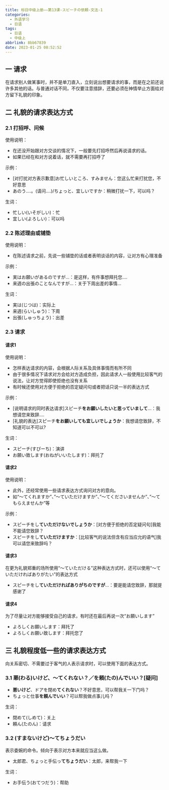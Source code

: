 ```yaml
---
title: 标日中级上册——第13课-スピーチの依頼-文法-1
categories:
  - 外语学习
  - 日语
tags:
  - 日语
  - 中级上
abbrlink: 8bb67839
date: 2023-01-25 08:52:52
---
```

## 一 请求

在请求别人做某事时，并不是单刀直入，立刻说出想要请求的事，而是在之前还说许多其他的话。与普通对话不同，不仅要注意措辞，还要必须在神情举止方面给对方留下礼貌的印象。

<!--more-->

## 二 礼貌的请求表达方式

### 2.1 打招呼、问候

使用说明：

* 在还没开始跟对方交谈的情况下，一般要先打招呼然后再说请求的话。
* 如果已经在和对方说着话，就不需要再打招呼了

示例：

* [对打扰对方表示歉意]お忙しいところ、すみません：您这么忙来打扰您，不好意思
* あのう....。(请问....)/ちょっと、宜しいですか：稍微打扰一下，可以吗？

生词：

* 忙しい(いそがしい)：忙
* 宜しい(よろしい)：可以吗

### 2.2 陈述理由或铺垫

使用说明：

* 在陈述请求之前，先说一些铺垫的话或者表明谈话的内容，让对方有心理准备

示例：

* 実はお願いがあるのですが...：是这样，有件事想拜托您....
* 来週の出張のことなんですが...：关于下周出差的事情...

生词：

* 実は(じつは)：实际上
* 来週(らいしゅう)：下周
* 出張(しゅっちょう)：出差

### 2.3 请求

#### 请求1

使用说明：

* 怎样表达请求的内容，会根据人际关系及具体事情而有所不同
* 由于很多情况下请求对方会给对方造成负担，因此请求人一般使用比较客气的说法，让对方觉得即使拒绝也没有关系
* 有时候还使用对方便于拒绝的否定疑问句或者把话只说一半的表达方式

示例：

* [说明请求的同时表达请求]スピーチ**をお願いしたいと思っていまして**...：我想请您来致辞....
* [礼貌的表达]スピーチ**をお願いしても宜しいでしょうか**：我想请您致辞，不知道可以不可以?

生词：

* スピーチ(すぴーち)：演讲
* お願い致します(おねがいいたします)：拜托了

#### 请求2

使用说明：

* 此外，还经常使用一些请求表达方式询问对方的意向。
* 如“〜てくれますか”、”〜ていただけますか”、”〜てくださいませんか”、”〜てもらえませんか”等

示例：

* スピーチをし**ていただけないでしょうか**：[对方便于拒绝的否定疑问句]我能不能请您致辞？
* スピーチをし**ていただけますか**：[比较客气的说法但含有应当应允的语气]我可以请您来致辞吗？

#### 请求3

在更为礼貌郑重的场所使用“〜ていただける”这种表达方式时，还可以使用“〜ていただければありがたい”的表达方式

* スピーチをし**ていただければありがちのですが**...：要是能请您致辞，那就提感谢了

#### 请求4

为了尽量让对方能够接受自己的请求，有时还在最后再说一次“お願いします”

* よろしくお願いします：拜托了
* よろしくお願い致します：拜托您了

## 三 礼貌程度低一些的请求表达方式

向关系密切、不需要过于客气的人表示请求时，可以使用下面的表达方式。

### 3.1 悪(わる)いけど、〜てくれない？／を頼(たの)んでいい？[疑问]

* **悪いけど**、ドアを閉め**てくれない**？不好意思，可以帮我关一下门吗？
* ちょっと仕事**を頼んでいい**？可以帮我做点事儿吗？

生词：

* 閉めて(しめて)：关上
* 頼ん(たのん)：请求

### 3.2 (すまないけど)〜てちょうだい

表示委婉的命令。倾向于表示对方本来就应当这么做。

* 太郎君、ちょっと手伝っ**てちょうだい**：太郎，来帮我一下

生词：

* お手伝う(おてつだう)：帮助

